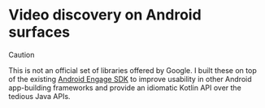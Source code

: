 # Video discovery on Android surfaces

> [!CAUTION]
> This is not an official set of libraries offered by Google. I built these on
> top of the existing
> [Android Engage SDK](https://developer.android.com/guide/playcore/engage) to
> improve usability in other Android app-building frameworks and provide an
> idiomatic Kotlin API over the tedious Java APIs.
